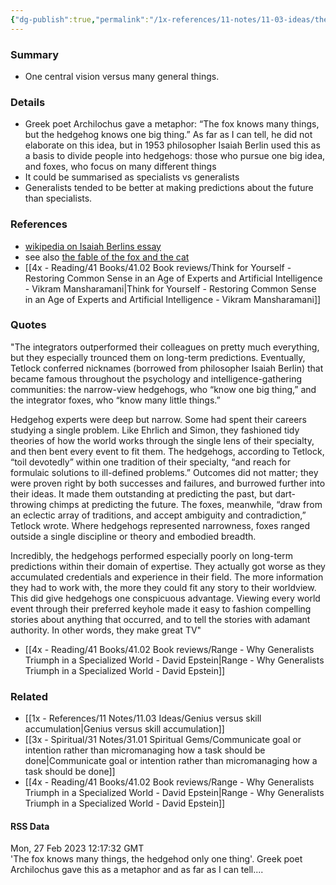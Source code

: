 ```yaml
---
{"dg-publish":true,"permalink":"/1x-references/11-notes/11-03-ideas/the-fox-knows-many-things-the-hedgehog-only-one-thing/","title":"The fox knows many things the hedgehog only one thing","noteIcon":""}
---
```



### Summary
- One central vision versus many general things.

### Details
- Greek poet Archilochus gave a metaphor: “The fox knows many things, but the hedgehog knows one big thing.” As far as I can tell, he did not elaborate on this idea, but in 1953 philosopher Isaiah Berlin used this as a basis to divide people into hedgehogs: those who pursue one big idea, and foxes, who focus on many different things
- It could be summarised as specialists vs generalists
- Generalists tended to be better at making predictions about the future than specialists.

### References
- [wikipedia on Isaiah Berlins essay](https://en.wikipedia.org/wiki/The_Hedgehog_and_the_Fox)
- see also [the fable of the fox and the cat](https://en.wikipedia.org/wiki/The_Fox_and_the_Cat_(fable))
- [[4x - Reading/41 Books/41.02 Book reviews/Think for Yourself - Restoring Common Sense in an Age of Experts and Artificial Intelligence - Vikram Mansharamani\|Think for Yourself - Restoring Common Sense in an Age of Experts and Artificial Intelligence - Vikram Mansharamani]]

### Quotes
"The integrators outperformed their colleagues on pretty much everything, but they especially trounced them on long-term predictions. Eventually, Tetlock conferred nicknames (borrowed from philosopher Isaiah Berlin) that became famous throughout the psychology and intelligence-gathering communities: the narrow-view hedgehogs, who “know one big thing,” and the integrator foxes, who “know many little things.”

Hedgehog experts were deep but narrow. Some had spent their careers studying a single problem. Like Ehrlich and Simon, they fashioned tidy theories of how the world works through the single lens of their specialty, and then bent every event to fit them. The hedgehogs, according to Tetlock, “toil devotedly” within one tradition of their specialty, “and reach for formulaic solutions to ill-defined problems.” Outcomes did not matter; they were proven right by both successes and failures, and burrowed further into their ideas. It made them outstanding at predicting the past, but dart-throwing chimps at predicting the future. The foxes, meanwhile, “draw from an eclectic array of traditions, and accept ambiguity and contradiction,” Tetlock wrote. Where hedgehogs represented narrowness, foxes ranged outside a single discipline or theory and embodied breadth.

Incredibly, the hedgehogs performed especially poorly on long-term predictions within their domain of expertise. They actually got worse as they accumulated credentials and experience in their field. The more information they had to work with, the more they could fit any story to their worldview. This did give hedgehogs one conspicuous advantage. Viewing every world event through their preferred keyhole made it easy to fashion compelling stories about anything that occurred, and to tell the stories with adamant authority. In other words, they make great TV"
- [[4x - Reading/41 Books/41.02 Book reviews/Range - Why Generalists Triumph in a Specialized World - David Epstein\|Range - Why Generalists Triumph in a Specialized World - David Epstein]]
### Related
- [[1x - References/11 Notes/11.03 Ideas/Genius versus skill accumulation\|Genius versus skill accumulation]]
- [[3x - Spiritual/31 Notes/31.01 Spiritual Gems/Communicate goal or intention rather than micromanaging how a task should be done\|Communicate goal or intention rather than micromanaging how a task should be done]]
- [[4x - Reading/41 Books/41.02 Book reviews/Range - Why Generalists Triumph in a Specialized World - David Epstein\|Range - Why Generalists Triumph in a Specialized World - David Epstein]]

#### RSS Data
<div class='date'>Mon, 27 Feb 2023 12:17:32 GMT</div>
<div class='description'>'The fox knows many things, the hedgehod only one thing'. Greek poet Archilochus gave this as a metaphor and as far as I can tell....</div>
